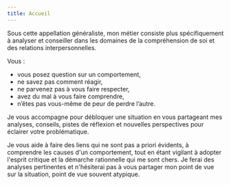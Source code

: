 ```yaml
---
title: Accueil
---
```


Sous cette appellation généraliste, mon métier consiste plus spécifiquement à analyser et conseiller dans les domaines de la compréhension de soi et des relations interpersonnelles.

Vous :
- vous posez question sur un comportement,
- ne savez pas comment réagir,
- ne parvenez pas à vous faire respecter,
- avez du mal à vous faire comprendre,
- n’êtes pas vous-même de peur de perdre l’autre.

Je vous accompagne pour débloquer une situation en vous partageant mes analyses, conseils, pistes de réflexion et nouvelles perspectives pour éclairer votre problématique.

Je vous aide à faire des liens qui ne sont pas a priori évidents, à comprendre les causes d'un comportement, tout en étant vigilant à adopter l'esprit critique et la démarche rationnelle qui me sont chers. Je ferai des analyses pertinentes et n'hésiterai pas à vous partager mon point de vue sur la situation, point de vue souvent atypique.
